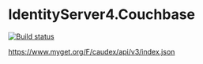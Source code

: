 # IdentityServer4.Couchbase

[![Build status](https://ci.appveyor.com/api/projects/status/fhxd8ojan63nt4cx?svg=true)](https://ci.appveyor.com/project/rossmerr/identityserver4-couchbase)

https://www.myget.org/F/caudex/api/v3/index.json
